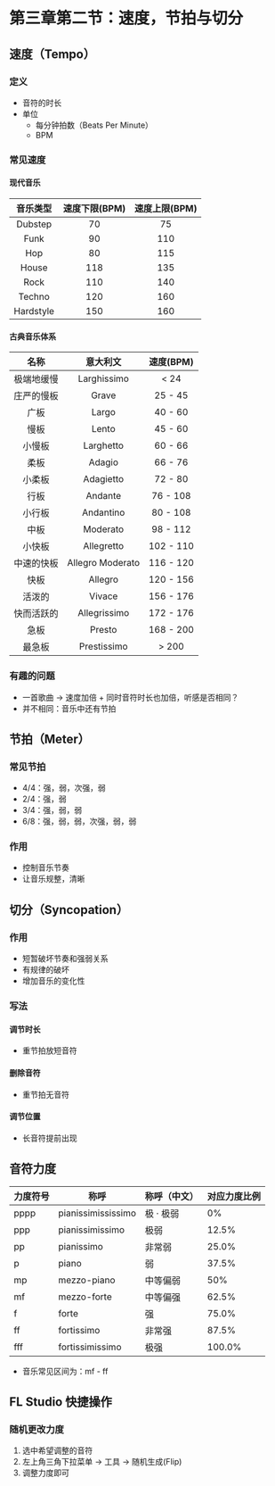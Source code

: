 # 第三章第二节：速度，节拍与切分

## 速度（Tempo）

### 定义

- 音符的时长
- 单位
    - 每分钟拍数（Beats Per Minute）
    - BPM

### 常见速度

#### 现代音乐

| 音乐类型  | 速度下限(BPM) | 速度上限(BPM) |
| :-------: | :-----------: | :-----------: |
|  Dubstep  |      70       |      75       |
|   Funk    |      90       |      110      |
|    Hop    |      80       |      115      |
|   House   |      118      |      135      |
|   Rock    |      110      |      140      |
|  Techno   |      120      |      160      |
| Hardstyle |      150      |      160      |

#### 古典音乐体系

|    名称    |     意大利文     | 速度(BPM) |
| :--------: | :--------------: | :-------: |
| 极端地缓慢 |   Larghissimo    |   < 24    |
| 庄严的慢板 |      Grave       |  25 - 45  |
|    广板    |      Largo       |  40 - 60  |
|    慢板    |      Lento       |  45 - 60  |
|   小慢板   |    Larghetto     |  60 - 66  |
|    柔板    |      Adagio      |  66 - 76  |
|   小柔板   |    Adagietto     |  72 - 80  |
|    行板    |     Andante      | 76 - 108  |
|   小行板   |    Andantino     | 80 - 108  |
|    中板    |     Moderato     | 98 - 112  |
|   小快板   |    Allegretto    | 102 - 110 |
| 中速的快板 | Allegro Moderato | 116 - 120 |
|    快板    |     Allegro      | 120 - 156 |
|   活泼的   |      Vivace      | 156 - 176 |
| 快而活跃的 |   Allegrissimo   | 172 - 176 |
|    急板    |      Presto      | 168 - 200 |
|   最急板   |   Prestissimo    |   > 200   |

### 有趣的问题

- 一首歌曲 -> 速度加倍 + 同时音符时长也加倍，听感是否相同？
- 并不相同：音乐中还有节拍

## 节拍（Meter）

### 常见节拍

- 4/4：强，弱，次强，弱
- 2/4：强，弱
- 3/4：强，弱，弱
- 6/8：强，弱，弱，次强，弱，弱

### 作用

- 控制音乐节奏
- 让音乐规整，清晰

## 切分（Syncopation）

### 作用

- 短暂破坏节奏和强弱关系
- 有规律的破坏
- 增加音乐的变化性

### 写法

#### 调节时长

- 重节拍放短音符

#### 删除音符

- 重节拍无音符

#### 调节位置

- 长音符提前出现

## 音符力度

| 力度符号 | 称呼               | 称呼（中文） | 对应力度比例 |
| -------- | ------------------ | ------------ | ------------ |
| pppp     | pianissimississimo | 极 · 极弱    | 0%           |
| ppp      | pianissimissimo    | 极弱         | 12.5%        |
| pp       | pianissimo         | 非常弱       | 25.0%        |
| p        | piano              | 弱           | 37.5%        |
| mp       | mezzo-piano        | 中等偏弱     | 50%          |
| mf       | mezzo-forte        | 中等偏强     | 62.5%        |
| f        | forte              | 强           | 75.0%        |
| ff       | fortissimo         | 非常强       | 87.5%        |
| fff      | fortissimissimo    | 极强         | 100.0%       |

- 音乐常见区间为：mf - ff

## FL Studio 快捷操作

### 随机更改力度

1. 选中希望调整的音符
2. 左上角三角下拉菜单 -> 工具 -> 随机生成(Flip)
3. 调整力度即可